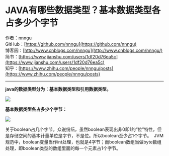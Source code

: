 # JAVA有哪些数据类型？基本数据类型各占多少个字节
作者：[nnngu](https://github.com/nnngu)  
GitHub：[https://github.com/nnngu](https://github.com/nnngu)  
博客园：[http://www.cnblogs.com/nnngu](http://www.cnblogs.com/nnngu/)  
简书：[https://www.jianshu.com/users/1df20d76ea5c](https://www.jianshu.com/users/1df20d76ea5c)  
知乎：[https://www.zhihu.com/people/nnngu/posts](https://www.zhihu.com/people/nnngu/posts)  

---

**java的数据类型分为：基本数据类型和引用数据类型。**

![](http://images2017.cnblogs.com/blog/1313428/201801/1313428-20180120182441428-1016525855.png)

**基本数据类型各占多少个字节：**

![][1]

关于boolean占几个字节，众说纷纭，虽然boolean表现出非0即1的“位”特性，但是存储空间的基本计量单位是字节，不是位。所以boolean至少占1个字节。 
JVM规范中，boolean变量当作int处理，也就是4字节；而boolean数组当做byte数组处理，即boolean类型的数组里面的每一个元素占1个字节。


  [1]: https://www.github.com/nnngu/FigureBed/raw/master/2018/1/20/1516444153746.jpg